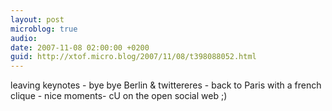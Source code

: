 ```yaml
---
layout: post
microblog: true
audio: 
date: 2007-11-08 02:00:00 +0200
guid: http://xtof.micro.blog/2007/11/08/t398088052.html
---
```

leaving keynotes - bye bye Berlin &amp; twittereres - back to Paris with a french clique - nice moments- cU on the open social web ;)
